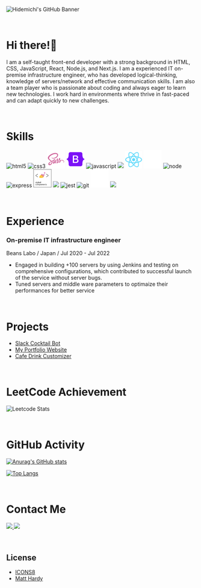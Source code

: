 ![Hidemichi's GitHub Banner](./images/banner.png)

<br />

# Hi there!👋

I am a self-taught front-end developer with a strong background in HTML, CSS, JavaScript, React, Node.js, and Next.js.
I am a experienced IT on-premise infrastructure engineer, who has developed logical-thinking, knowledge of servers/network and effective communication skills. I am also a team player who is passionate about coding and always eager to learn new technologies. I work hard in environments where thrive in fast-paced and can adapt quickly to new challenges.

<br />

# Skills

<p align="left"> 
  <img alt="html5" src="https://img.icons8.com/color/48/undefined/html-5--v1.png"/>
  <img alt="css3" src="https://img.icons8.com/color/48/undefined/css3.png"/>
  <img alt="sass" src="./images/sass.png"/>
  <img alt="bootstrap" src="./images/bootstrap.png"/>
  <img alt="javascript" src="https://img.icons8.com/color/48/undefined/javascript--v1.png"/>
  <img src="https://img.icons8.com/fluency/48/null/typescript--v2.png"/>
  <img alt="react" src="./images/react.png" height="45" width="45" />
  <img alt="next" src="./images/next.png"/>
  <img alt="node" src="https://img.icons8.com/fluency/48/null/node-js.png"/>
  <img alt="express" src="https://img.icons8.com/ios/48/ffffff/express-js.png"/>
  <img alt="styled-components" src="./images/styled-components.png" height="48" width="48" />
  <img src="https://img.icons8.com/color/48/null/material-ui.png"/>
  <img alt="jest" src="https://img.icons8.com/external-tal-revivo-color-tal-revivo/48/null/external-jest-can-collect-code-coverage-information-from-entire-projects-logo-color-tal-revivo.png"/>
  <img alt="git" src="https://img.icons8.com/color/50/null/git.png"/>
  <img alt="github" src="./images/github.png" />
  <img src="https://img.icons8.com/color/48/null/figma--v1.png"/>
</p>

<br />

# Experience

### On-premise IT infrastructure engineer

Beans Labo / Japan / Jul 2020 - Jul 2022

- Engaged in building +100 servers by using Jenkins and testing on comprehensive configurations, which contributed to successful launch of the service without server bugs.
- Tuned servers and middle ware parameters to optimaize their performances for better service

<br />

# Projects

- <a href="https://github.com/HidemichiShimura/slack-cocktail-bot">Slack Cocktail Bot</a>
- <a href="https://github.com/HidemichiShimura/portfolio">My Portfolio Website</a>
- <a href="https://github.com/HidemichiShimura/cafe-drink-customizer">Cafe Drink Customizer</a>

<br />

# LeetCode Achievement

![Leetcode Stats](https://leetcard.jacoblin.cool/HidemichiShimura?ext=heatmap)

<br />

# GitHub Activity

[![Anurag's GitHub stats](https://github-readme-stats.vercel.app/api?username=HidemichiShimura&show_icons=true&theme=dark)](https://github.com/anuraghazra/github-readme-stats)

[![Top Langs](https://github-readme-stats.vercel.app/api/top-langs/?username=HidemichiShimura&layout=compact&theme=dark&card_width=417)](https://github.com/anuraghazra/github-readme-stats)

<br />

# Contact Me

<p align="left"> 
  <a href="https://www.linkedin.com/in/hidemichi-shimura/" target="_blank">
    <img src="https://img.icons8.com/color/45/null/linkedin-2--v1.png"/>
  </a>
  <a href="https://twitter.com/hidemichiinvan" target="_blank">
    <img src="https://img.icons8.com/color/48/null/twitter--v1.png"/>
  </a>
</p>

<br />

## License

- [ICONS8](https://icons8.com/)
- [Matt Hardy](https://unsplash.com/photos/6ArTTluciuA)
